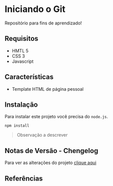 # Iniciando o Git
Repositório para fins de aprendizado!

## Requisitos
- HMTL 5
- CSS 3
- Javascript 

## Características
- Template HTML de página pessoal 

## Instalação
Para instalar este projeto você precisa do `node.js`.

```
npm install
```

> Observação a descrever

## Notas de Versão - Chengelog
Para ver as alterações do projeto [clique aqui](CHANGELOG.md) 

## Referências
